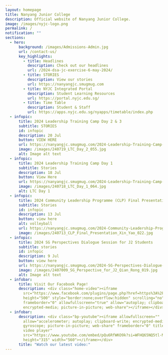 ```yaml
---
layout: homepage
title: Nanyang Junior College
description: Official website of Nanyang Junior College.
image: /images/nyjc-logo.png
permalink: /
notification: ""
sections:
  - hero:
      background: /images/Admissions-Admin.jpg
      url: /contact-us/
      key_highlights:
        - title: Headlines
          description: Check out our headlines
          url: /2024-dsa-jc-exercise-6-may-2024/
        - title: STORIES
          description: View our stories
          url: https://nanyangjc.smugmug.com
        - title: NYJC Integrated Portal
          description: Student Learning Resources
          url: https://portal.nyjc.edu.sg/
        - title: Time Table
          description: Student & Staff
          url: https://apps.nyjc.edu.sg/nyapps/timetable/index.php
  - infopic:
      title: 2024 Leadership Training Camp Day 2 & 3
      subtitle: STORIES
      id: infopic
      description: 20 Jul
      button: VIEW HERE
      url: https://nanyangjc.smugmug.com/2024-Leadership-Training-Camp-Day-2
      image: /images/240719_LTC_Day_2_055.jpg
      alt: Image alt text
  - infopic:
      title: 2024 Leadership Training Camp Day 1
      subtitle: Stories
      description: 18 Jul
      button: View Here
      url: https://nanyangjc.smugmug.com/2024-Leadership-Training-Camp-Day-1
      image: /images/240718_LTC_Day_1_064.jpg
      alt: LTC Day 1
  - infopic:
      title: 2024 Community Leadership Programme (CLP) Final Presentation
      subtitle: Stories
      id: infopic
      description: 13 Jul
      button: view here
      alt: volleyball
      url: https://nanyangjc.smugmug.com/2024-Community-Leadership-Programme-CLP-Final-Presentation-
      image: /images/240713_CLP_Final_Presentation_Xin_Yao_022.jpg
  - infopic:
      title: 2024 SG Perspectives Dialogue Session for J2 Students
      subtitle: stories
      id: infopic
      description: 9 Jul
      button: view here
      url: https://nanyangjc.smugmug.com/2024-SG-Perspectives-Dialogue-Session-for-J2-Students
      image: /images/2407009_SG_Perspective_for_J2_Qian_Rong_019.jpg
      alt: Image alt text
  - infobar:
      title: Visit Our Facebook Page!
      description: <div class="home-video"><iframe
        src="https://www.facebook.com/plugins/page.php?href=https%3A%2F%2Fwww.facebook.com%2FNanyangjc%2F&tabs=timeline&width=340&height=500&small_header=false&adapt_container_width=true&hide_cover=false&show_facepile=true&appId"
        height="500" style="border:none;overflow:hidden" scrolling="no"
        frameborder="0" allowfullscreen="true" allow="autoplay; clipboard-write;
        encrypted-media; picture-in-picture; web-share"></iframe></div>
  - infobar:
      description: <div class="bp-youtube"><iframe allowfullscreen=""
        allow="accelerometer; autoplay; clipboard-write; encrypted-media;
        gyroscope; picture-in-picture; web-share" frameborder="0" title="YouTube
        video player"
        src="https://www.youtube.com/embed/pQu6RfWKO9k?si=WFHQ65NQ5tl-M84f"
        height="315" width="560"></iframe></div>
      title: "Watch our latest video:"
---
```

